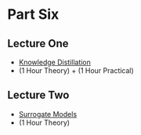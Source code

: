 # Part Six

## Lecture One
- [Knowledge Distillation](https://github.com/look4pritam/KnowledgeDistillation)
- (1 Hour Theory) + (1 Hour Practical)

## Lecture Two
- [Surrogate Models](https://github.com/look4pritam/SurrogateModels)
- (1 Hour Theory)
